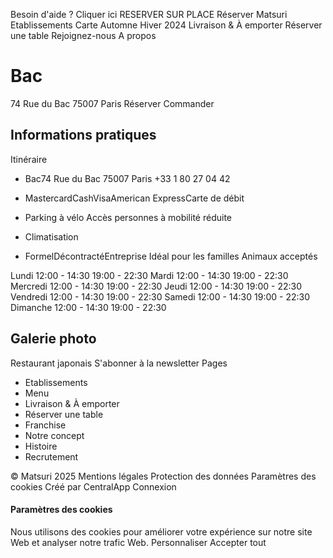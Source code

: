 Besoin d'aide ?
Cliquer ici 
RESERVER SUR PLACE
Réserver
Matsuri
Etablissements
Carte Automne Hiver 2024
Livraison & À emporter
Réserver une table
Rejoignez-nous
A propos
# Bac
74 Rue du Bac 75007 Paris
Réserver
Commander
## Informations pratiques
Itinéraire
  * Bac74 Rue du Bac 75007 Paris
+33 1 80 27 04 42


  * MastercardCashVisaAmerican ExpressCarte de débit
  * Parking à vélo
Accès personnes à mobilité réduite
  * Climatisation
  * FormelDécontractéEntreprise
Idéal pour les familles
Animaux acceptés


Lundi
12:00 - 14:30
19:00 - 22:30
Mardi
12:00 - 14:30
19:00 - 22:30
Mercredi
12:00 - 14:30
19:00 - 22:30
Jeudi
12:00 - 14:30
19:00 - 22:30
Vendredi
12:00 - 14:30
19:00 - 22:30
Samedi
12:00 - 14:30
19:00 - 22:30
Dimanche
12:00 - 14:30
19:00 - 22:30
## Galerie photo
Restaurant japonais
S'abonner à la newsletter
Pages
  * Etablissements
  * Menu
  * Livraison & À emporter
  * Réserver une table
  * Franchise
  * Notre concept
  * Histoire
  * Recrutement


© Matsuri 2025
Mentions légales
Protection des données
Paramètres des cookies
Créé par CentralApp
Connexion
#### Paramètres des cookies
Nous utilisons des cookies pour améliorer votre expérience sur notre site Web et analyser notre trafic Web.
Personnaliser
Accepter tout
